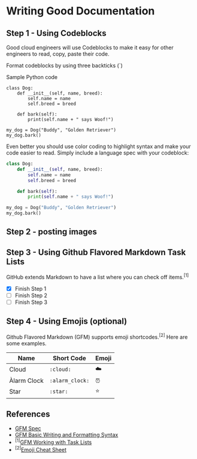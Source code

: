 # Writing Good Documentation

## Step 1 - Using Codeblocks

Good cloud engineers will use Codeblocks to make it easy for other engineers to read, copy, paste their code.  

Format codeblocks by using three backticks (`)

Sample Python code

```
class Dog:
    def __init__(self, name, breed):
        self.name = name
        self.breed = breed

    def bark(self):
        print(self.name + " says Woof!")

my_dog = Dog("Buddy", "Golden Retriever")
my_dog.bark()
```

Even better you should use color coding to highlight syntax and make your code easier to read.  Simply include a language spec with your codeblock:

```python
class Dog:
    def __init__(self, name, breed):
        self.name = name
        self.breed = breed

    def bark(self):
        print(self.name + " says Woof!")

my_dog = Dog("Buddy", "Golden Retriever")
my_dog.bark()
```



## Step 2 - posting images

## Step 3 - Using Github Flavored Markdown Task Lists

GitHub extends Markdown to have a list where you can check off items.<sup>[1]</sup>

- [X] Finish Step 1
- [ ] Finish Step 2
- [ ] Finish Step 3

## Step 4 - Using Emojis (optional)

Github Flavored Markdown (GFM) supports emoji shortcodes.<sup>[2]</sup>   Here are some examples.

| Name | Short Code | Emoji |
| --- | --- | --- |
| Cloud | `:cloud:` | :cloud: |
| Àlarm Clock | `:alarm_clock:` | :alarm_clock: |
| Star | `:star:` | :star: |




## References

- [GFM Spec](https://github.github.com/gfm/)
- [GFM Basic Writing and Formatting Syntax](https://docs.github.com/en/get-started/writing-on-github/getting-started-with-writing-and-formatting-on-github/basic-writing-and-formatting-syntax)
- <sup>[1]</sup>[GFM Working with Task Lists](https://docs.github.com/en/get-started/writing-on-github/getting-started-with-writing-and-formatting-on-github/basic-writing-and-formatting-syntax#task-lists)
- <sup>[2]</sup>[Emoji Cheat Sheet](https://github.com/ikatyang/emoji-cheat-sheet/blob/master/README.md)
  
